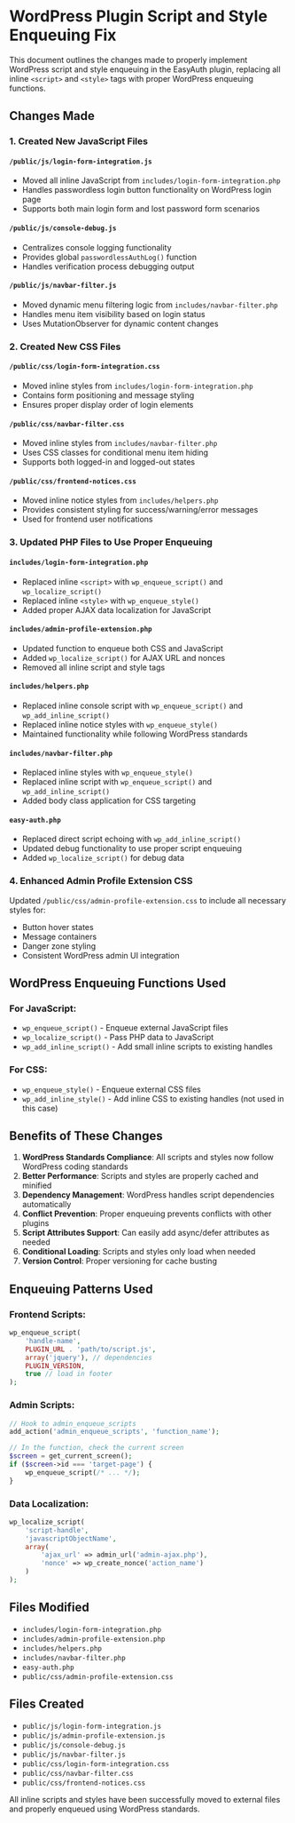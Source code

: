 # WordPress Plugin Script and Style Enqueuing Fix

This document outlines the changes made to properly implement WordPress script and style enqueuing in the EasyAuth plugin, replacing all inline `<script>` and `<style>` tags with proper WordPress enqueuing functions.

## Changes Made

### 1. Created New JavaScript Files

#### `/public/js/login-form-integration.js`
- Moved all inline JavaScript from `includes/login-form-integration.php`
- Handles passwordless login button functionality on WordPress login page
- Supports both main login form and lost password form scenarios

#### `/public/js/console-debug.js`
- Centralizes console logging functionality
- Provides global `passwordlessAuthLog()` function
- Handles verification process debugging output

#### `/public/js/navbar-filter.js`
- Moved dynamic menu filtering logic from `includes/navbar-filter.php`
- Handles menu item visibility based on login status
- Uses MutationObserver for dynamic content changes

### 2. Created New CSS Files

#### `/public/css/login-form-integration.css`
- Moved inline styles from `includes/login-form-integration.php`
- Contains form positioning and message styling
- Ensures proper display order of login elements

#### `/public/css/navbar-filter.css`
- Moved inline styles from `includes/navbar-filter.php`
- Uses CSS classes for conditional menu item hiding
- Supports both logged-in and logged-out states

#### `/public/css/frontend-notices.css`
- Moved inline notice styles from `includes/helpers.php`
- Provides consistent styling for success/warning/error messages
- Used for frontend user notifications

### 3. Updated PHP Files to Use Proper Enqueuing

#### `includes/login-form-integration.php`
- Replaced inline `<script>` with `wp_enqueue_script()` and `wp_localize_script()`
- Replaced inline `<style>` with `wp_enqueue_style()`
- Added proper AJAX data localization for JavaScript

#### `includes/admin-profile-extension.php`
- Updated function to enqueue both CSS and JavaScript
- Added `wp_localize_script()` for AJAX URL and nonces
- Removed all inline script and style tags

#### `includes/helpers.php`
- Replaced inline console script with `wp_enqueue_script()` and `wp_add_inline_script()`
- Replaced inline notice styles with `wp_enqueue_style()`
- Maintained functionality while following WordPress standards

#### `includes/navbar-filter.php`
- Replaced inline styles with `wp_enqueue_style()`
- Replaced inline script with `wp_enqueue_script()` and `wp_add_inline_script()`
- Added body class application for CSS targeting

#### `easy-auth.php`
- Replaced direct script echoing with `wp_add_inline_script()`
- Updated debug functionality to use proper script enqueuing
- Added `wp_localize_script()` for debug data

### 4. Enhanced Admin Profile Extension CSS

Updated `/public/css/admin-profile-extension.css` to include all necessary styles for:
- Button hover states
- Message containers
- Danger zone styling
- Consistent WordPress admin UI integration

## WordPress Enqueuing Functions Used

### For JavaScript:
- `wp_enqueue_script()` - Enqueue external JavaScript files
- `wp_localize_script()` - Pass PHP data to JavaScript
- `wp_add_inline_script()` - Add small inline scripts to existing handles

### For CSS:
- `wp_enqueue_style()` - Enqueue external CSS files
- `wp_add_inline_style()` - Add inline CSS to existing handles (not used in this case)

## Benefits of These Changes

1. **WordPress Standards Compliance**: All scripts and styles now follow WordPress coding standards
2. **Better Performance**: Scripts and styles are properly cached and minified
3. **Dependency Management**: WordPress handles script dependencies automatically
4. **Conflict Prevention**: Proper enqueuing prevents conflicts with other plugins
5. **Script Attributes Support**: Can easily add async/defer attributes as needed
6. **Conditional Loading**: Scripts and styles only load when needed
7. **Version Control**: Proper versioning for cache busting

## Enqueuing Patterns Used

### Frontend Scripts:
```php
wp_enqueue_script(
    'handle-name',
    PLUGIN_URL . 'path/to/script.js',
    array('jquery'), // dependencies
    PLUGIN_VERSION,
    true // load in footer
);
```

### Admin Scripts:
```php
// Hook to admin_enqueue_scripts
add_action('admin_enqueue_scripts', 'function_name');

// In the function, check the current screen
$screen = get_current_screen();
if ($screen->id === 'target-page') {
    wp_enqueue_script(/* ... */);
}
```

### Data Localization:
```php
wp_localize_script(
    'script-handle',
    'javascriptObjectName',
    array(
        'ajax_url' => admin_url('admin-ajax.php'),
        'nonce' => wp_create_nonce('action_name')
    )
);
```

## Files Modified

- `includes/login-form-integration.php`
- `includes/admin-profile-extension.php`
- `includes/helpers.php`
- `includes/navbar-filter.php`
- `easy-auth.php`
- `public/css/admin-profile-extension.css`

## Files Created

- `public/js/login-form-integration.js`
- `public/js/admin-profile-extension.js`
- `public/js/console-debug.js`
- `public/js/navbar-filter.js`
- `public/css/login-form-integration.css`
- `public/css/navbar-filter.css`
- `public/css/frontend-notices.css`

All inline scripts and styles have been successfully moved to external files and properly enqueued using WordPress standards.
